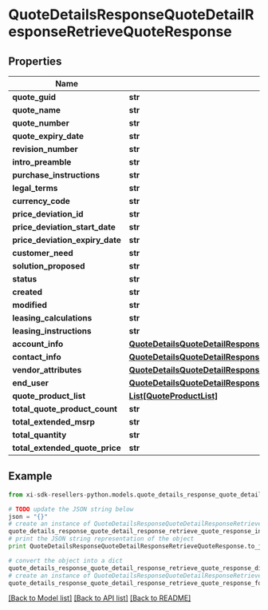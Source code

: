 # QuoteDetailsResponseQuoteDetailResponseRetrieveQuoteResponse


## Properties

Name | Type | Description | Notes
------------ | ------------- | ------------- | -------------
**quote_guid** | **str** |  | [optional] 
**quote_name** | **str** |  | [optional] 
**quote_number** | **str** |  | [optional] 
**quote_expiry_date** | **str** |  | [optional] 
**revision_number** | **str** |  | [optional] 
**intro_preamble** | **str** |  | [optional] 
**purchase_instructions** | **str** |  | [optional] 
**legal_terms** | **str** |  | [optional] 
**currency_code** | **str** |  | [optional] 
**price_deviation_id** | **str** |  | [optional] 
**price_deviation_start_date** | **str** |  | [optional] 
**price_deviation_expiry_date** | **str** |  | [optional] 
**customer_need** | **str** |  | [optional] 
**solution_proposed** | **str** |  | [optional] 
**status** | **str** |  | [optional] 
**created** | **str** |  | [optional] 
**modified** | **str** |  | [optional] 
**leasing_calculations** | **str** |  | [optional] 
**leasing_instructions** | **str** |  | [optional] 
**account_info** | [**QuoteDetailsQuoteDetailResponseRetrieveQuoteResponseAccountInfo**](QuoteDetailsQuoteDetailResponseRetrieveQuoteResponseAccountInfo.md) |  | [optional] 
**contact_info** | [**QuoteDetailsQuoteDetailResponseRetrieveQuoteResponseContactInfo**](QuoteDetailsQuoteDetailResponseRetrieveQuoteResponseContactInfo.md) |  | [optional] 
**vendor_attributes** | [**QuoteDetailsQuoteDetailResponseRetrieveQuoteResponseVendorAttributes**](QuoteDetailsQuoteDetailResponseRetrieveQuoteResponseVendorAttributes.md) |  | [optional] 
**end_user** | [**QuoteDetailsQuoteDetailResponseRetrieveQuoteResponseEndUser**](QuoteDetailsQuoteDetailResponseRetrieveQuoteResponseEndUser.md) |  | [optional] 
**quote_product_list** | [**List[QuoteProductList]**](QuoteProductList.md) |  | [optional] 
**total_quote_product_count** | **str** |  | [optional] 
**total_extended_msrp** | **str** |  | [optional] 
**total_quantity** | **str** |  | [optional] 
**total_extended_quote_price** | **str** |  | [optional] 

## Example

```python
from xi-sdk-resellers-python.models.quote_details_response_quote_detail_response_retrieve_quote_response import QuoteDetailsResponseQuoteDetailResponseRetrieveQuoteResponse

# TODO update the JSON string below
json = "{}"
# create an instance of QuoteDetailsResponseQuoteDetailResponseRetrieveQuoteResponse from a JSON string
quote_details_response_quote_detail_response_retrieve_quote_response_instance = QuoteDetailsResponseQuoteDetailResponseRetrieveQuoteResponse.from_json(json)
# print the JSON string representation of the object
print QuoteDetailsResponseQuoteDetailResponseRetrieveQuoteResponse.to_json()

# convert the object into a dict
quote_details_response_quote_detail_response_retrieve_quote_response_dict = quote_details_response_quote_detail_response_retrieve_quote_response_instance.to_dict()
# create an instance of QuoteDetailsResponseQuoteDetailResponseRetrieveQuoteResponse from a dict
quote_details_response_quote_detail_response_retrieve_quote_response_form_dict = quote_details_response_quote_detail_response_retrieve_quote_response.from_dict(quote_details_response_quote_detail_response_retrieve_quote_response_dict)
```
[[Back to Model list]](../README.md#documentation-for-models) [[Back to API list]](../README.md#documentation-for-api-endpoints) [[Back to README]](../README.md)


